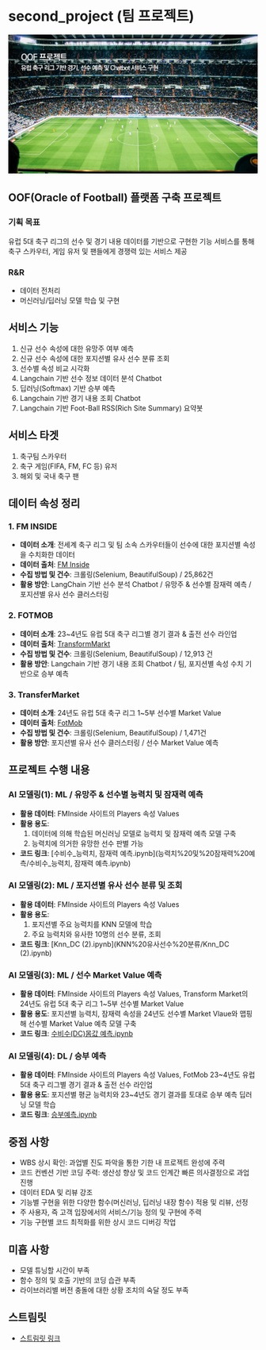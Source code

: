 # second_project (팀 프로젝트)

![image](OOF_배경화면.jpg)

## OOF(Oracle of Football) 플랫폼 구축 프로젝트

### 기획 목표
유럽 5대 축구 리그의 선수 및 경기 내용 데이터를 기반으로 구현한 기능 서비스를 통해 축구 스카우터, 게임 유저 및 팬들에게 경쟁력 있는 서비스 제공

### R&R
- 데이터 전처리
- 머신러닝/딥러닝 모델 학습 및 구현

## 서비스 기능
1. 신규 선수 속성에 대한 유망주 여부 예측
2. 신규 선수 속성에 대한 포지션별 유사 선수 분류 조회
3. 선수별 속성 비교 시각화
4. Langchain 기반 선수 정보 데이터 분석 Chatbot
5. 딥러닝(Softmax) 기반 승부 예측
6. Langchain 기반 경기 내용 조회 Chatbot
7. Langchain 기반 Foot-Ball RSS(Rich Site Summary) 요약봇

## 서비스 타겟
1. 축구팀 스카우터
2. 축구 게임(FIFA, FM, FC 등) 유저
3. 해외 및 국내 축구 팬

## 데이터 속성 정리

### 1. FM INSIDE
- **데이터 소개**: 전세계 축구 리그 및 팀 소속 스카우터들이 선수에 대한 포지션별 속성을 수치화한 데이터
- **데이터 출처**: [FM Inside](https://fminside.net)
- **수집 방법 및 건수**: 크롤링(Selenium, BeautifulSoup) / 25,862건
- **활용 방안**: LangChain 기반 선수 분석 Chatbot / 유망주 & 선수별 잠재력 예측 / 포지션별 유사 선수 클러스터링

### 2. FOTMOB
- **데이터 소개**: 23~4년도 유럽 5대 축구 리그별 경기 결과 & 출전 선수 라인업
- **데이터 출처**: [TransformMarkt](https://transfermarket.com)
- **수집 방법 및 건수**: 크롤링(Selenium, BeautifulSoup) / 12,913 건
- **활용 방안**: Langchain 기반 경기 내용 조회 Chatbot / 팀, 포지션별 속성 수치 기반으로 승부 예측

### 3. TransferMarket
- **데이터 소개**: 24년도 유럽 5대 축구 리그 1~5부 선수별 Market Value
- **데이터 출처**: [FotMob](https://fotmob.com)
- **수집 방법 및 건수**: 크롤링(Selenium, BeautifulSoup) / 1,471건
- **활용 방안**: 포지션별 유사 선수 클러스터링 / 선수 Market Value 예측

## 프로젝트 수행 내용

### AI 모델링(1): ML / 유망주 & 선수별 능력치 및 잠재력 예측
- **활용 데이터**: FMInside 사이트의 Players 속성 Values
- **활용 용도**:
  1. 데이터에 의해 학습된 머신러닝 모델로 능력치 및 잠재력 예측 모델 구축
  2. 능력치에 의거한 유망한 선수 판별 가능
- **코드 링크**: [수비수_능력치, 잠재력 예측.ipynb](능력치%20및%20잠재력%20예측/수비수_능력치, 잠재력 예측.ipynb)

### AI 모델링(2): ML / 포지션별 유사 선수 분류 및 조회
- **활용 데이터**: FMInside 사이트의 Players 속성 Values
- **활용 용도**:
  1. 포지션별 주요 능력치를 KNN 모델에 학습
  2. 주요 능력치와 유사한 10명의 선수 분류, 조회
- **코드 링크**: [Knn_DC (2).ipynb](KNN%20유사선수%20분류/Knn_DC (2).ipynb)

### AI 모델링(3): ML / 선수 Market Value 예측
- **활용 데이터**: FMInside 사이트의 Players 속성 Values, Transform Market의 24년도 유럽 5대 축구 리그 1~5부 선수별 Market Value
- **활용 용도**: 포지션별 능력치, 잠재력 속성을 24년도 선수별 Market Vlaue와 맵핑해 선수별 Market Value 예측 모델 구축
- **코드 링크**: [수비수(DC)몸값 예측.ipynb](몸값%20예측/수비수(DC)몸값예측.ipynb)

### AI 모델링(4): DL / 승부 예측
- **활용 데이터**: FMInside 사이트의 Players 속성 Values, FotMob 23~4년도 유럽 5대 축구 리그별 경기 결과 & 출전 선수 라인업
- **활용 용도**: 포지션별 평균 능력치와 23~4년도 경기 결과를 토대로 승부 예측 딥러닝 모델 학습
- **코드 링크**: [승부예측.ipynb](승부예측/승부예측.ipynb)

## 중점 사항
- WBS 상시 확인: 과업별 진도 파악을 통한 기한 내 프로젝트 완성에 주력
- 코드 컨벤션 기반 코딩 주력: 생산성 향상 및 코드 인계간 빠른 의사결정으로 과업 진행
- 데이터 EDA 및 리뷰 강조
- 기능별 구현을 위한 다양한 함수(머신러닝, 딥러닝 내장 함수) 적용 및 리뷰, 선정
- 주 사용자, 즉 고객 입장에서의 서비스/기능 정의 및 구현에 주력
- 기능 구현별 코드 최적화를 위한 상시 코드 디버깅 작업

## 미흡 사항
- 모델 튜닝할 시간이 부족
- 함수 정의 및 호출 기반의 코딩 습관 부족
- 라이브러리별 버전 충돌에 대한 상황 조치의 숙달 정도 부족

## 스트림릿
- [스트림릿 링크](https://sayoof-adios.streamlit.app/)
